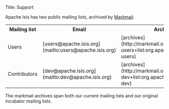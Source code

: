 Title: Support

Apache Isis has two public mailing lists, archived by [Markmail](http://markmail.org).

<table>
<tr>
	<th>Mailing list</th>
	<th>Email</th>
	<th>Archives</th>
	<th>Subscribe</th>
</tr>
<tr>
	<td>Users</t>
	<td>[users@apache.isis.org](mailto:users@apache.isis.org)</td>
	<td>[archives](http://markmail.org/search/isis-users+list:org.apache.incubator.isis-users)
	</td>
	<td>[users-subscribe@apache.org](mailto:users-subscribe@apache.org))</td>
</tr>
<tr>
	<td>Contributors</t>
	<td>[dev@apache.isis.org](mailto:dev@apache.isis.org)</td>
	<td>[archives](http://markmail.org/search/isis-dev+list:org.apache.incubator.isis-dev)
	</td>
	<td>[dev-subscribe@apache.org](mailto:dev-subscribe@apache.org))</td>
</tr>
</table>

The markmail archives span both our current mailing lists and our original incubator mailing lists.
